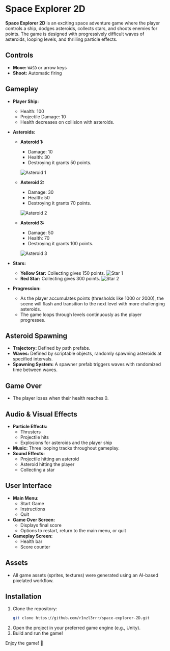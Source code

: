 # Space Explorer 2D

**Space Explorer 2D** is an exciting space adventure game where the player controls a ship, dodges asteroids, collects stars, and shoots enemies for points. The game is designed with progressively difficult waves of asteroids, looping levels, and thrilling particle effects.

## Controls
- **Move:** `WASD` or arrow keys
- **Shoot:** Automatic firing

## Gameplay
- **Player Ship:**
  - Health: 100
  - Projectile Damage: 10
  - Health decreases on collision with asteroids.

- **Asteroids:**
  - **Asteroid 1:**
    - Damage: 10
    - Health: 30
    - Destroying it grants 50 points.
      
    ![Asteroid 1](Assets/3rd%20Party%20Assets/SpaceAssets/Asteroids/Asteroid_1.png)
  - **Asteroid 2:**
    - Damage: 30
    - Health: 50
    - Destroying it grants 70 points.
      
    ![Asteroid 2](Assets/3rd%20Party%20Assets/SpaceAssets/Asteroids/Asteroid_2.png)
  - **Asteroid 3:**
    - Damage: 50
    - Health: 70
    - Destroying it grants 100 points.
      
    ![Asteroid 3](Assets/3rd%20Party%20Assets/SpaceAssets/Asteroids/Asteroid_3.png)
    
- **Stars:**
  - **Yellow Star:** Collecting gives 150 points.
    ![Star 1](Assets/3rd%20Party%20Assets/SpaceAssets/Stars/Star_1.png)
  - **Red Star:** Collecting gives 300 points.
    ![Star 2](Assets/3rd%20Party%20Assets/SpaceAssets/Stars/Star_2.png)

- **Progression:**
  - As the player accumulates points (thresholds like 1000 or 2000), the scene will flash and transition to the next level with more challenging asteroids.
  - The game loops through levels continuously as the player progresses.

## Asteroid Spawning
- **Trajectory:** Defined by path prefabs.
- **Waves:** Defined by scriptable objects, randomly spawning asteroids at specified intervals.
- **Spawning System:** A spawner prefab triggers waves with randomized time between waves.

## Game Over
- The player loses when their health reaches 0.

## Audio & Visual Effects
- **Particle Effects:**
  - Thrusters
  - Projectile hits
  - Explosions for asteroids and the player ship
- **Music:** Three looping tracks throughout gameplay.
- **Sound Effects:** 
  - Projectile hitting an asteroid
  - Asteroid hitting the player
  - Collecting a star

## User Interface
- **Main Menu:**
  - Start Game
  - Instructions
  - Quit
- **Game Over Screen:**
  - Displays final score
  - Options to restart, return to the main menu, or quit
- **Gameplay Screen:**
  - Health bar
  - Score counter

## Assets
- All game assets (sprites, textures) were generated using an AI-based pixelated workflow.

## Installation
1. Clone the repository:  
   ```bash
   git clone https://github.com/r1nzl3rrr/space-explorer-2D.git
   ```
2. Open the project in your preferred game engine (e.g., Unity).
3. Build and run the game!

Enjoy the game! 🚀
